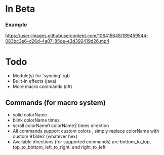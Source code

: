 # In Beta

### Example
https://user-images.githubusercontent.com/106415648/189459544-083bc3e6-d26d-4a07-85de-e3d392419d26.mp4

# Todo
- Module(s) for 'syncing' rgb
- Built-in effects (java)
- More macro commands (c#)

## Commands (for macro system)
- solid colorName
- blink colorName times
- scroll colorName1 colorName2 times direction
- All commands support custom colors , simply replace colorName with custom 913de2 (whatever hex)
- Available directions (for supported commands) are bottom_to_top, top_to_bottom, left_to_right, and right_to_left

